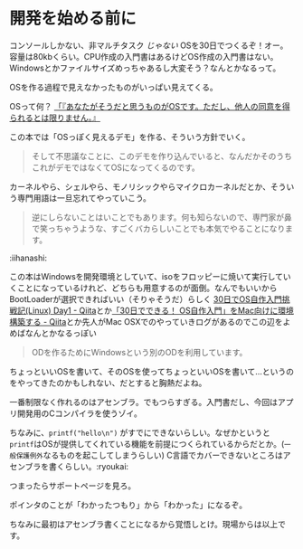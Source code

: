 # 開発を始める前に

コンソールしかない、非マルチタスク *じゃない* OSを30日でつくるぞ！オー。容量は80kbくらい。CPU作成の入門書はあるけどOS作成の入門書はない。Windowsとかファイルサイズめっちゃあるし大変そう？なんとかなるって。

OSを作る過程で見えなかったものがいっぱい見えてくる。

OSって何？ [「『あなたがそうだと思うものがOSです。ただし、他人の同意を得られるとは限りません。』](https://dic.nicovideo.jp/a/ライトノベル)

この本では「OSっぽく見えるデモ」を作る、そういう方針でいく。

> そして不思議なことに、このデモを作り込んでいると、なんだかそのうちこれがデモではなくてOSになってくるのです。

カーネルやら、シェルやら、モノリシックやらマイクロカーネルだとか、そういう専門用語は一旦忘れてやっていこう。

> 逆にしらないことはいことでもあります。何も知らないので、専門家が鼻で笑っちゃうような、すごくバカらしいことでも本気でやることになります。

:iihanashi:

この本はWindowsを開発環境としていて、isoをフロッピーに焼いて実行していくことになっているけれど、どちらも用意するのが面倒。なんでもいいからBootLoaderが選択できればいい（そりゃそうだ）らしく [30日でOS自作入門挑戦記(Linux) Day1 - Qiita](https://qiita.com/strv13570/items/c20e6b1c7cb68e7ee018)とか[「30日でできる！ OS自作入門」をMac向けに環境構築する - Qiita](https://qiita.com/tatsumack/items/491e47c1a7f0d48fc762)とか先人がMac OSXでのやっていきログがあるのでこの辺をよめばなんとかなるっぽい

> ODを作るためにWindowsという別のODを利用しています。

ちょっといいOSを書いて、そのOSを使ってちょっといいOSを書いて…というのをやってきたのかもしれない、だとすると胸熱だよね。

一番制限なく作れるのはアセンブラ。でもつらすぎる。入門書だし、今回はアプリ開発用のCコンパイラを使うゾイ。

ちなみに、`printf("hello\n")` がすでにできないらしい。なぜかというと`printf`はOSが提供してくれている機能を前提につくられているからだとか。(`一般保護例外`なるものを起こしてしまうらしい)
C言語でカバーできないところはアセンブラを書くらしい。:ryoukai:

つまったらサポートページを見ろ。

ポインタのことが「わかったつもり」から「わかった」になるぞ。

ちなみに最初はアセンブラ書くことになるから覚悟しとけ。現場からは以上です。
